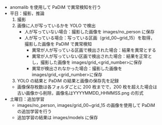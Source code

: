 - anomalib を使用して PaDiM で異常検知を行う
- 平日：撮影，推論
  1. 撮影
  2. 画像に人が写っているかを YOLO で検出
     - 人が写っていない場合：撮影した画像を images/no_person に保存
     - 人が写っている場合：写っている区画（grid_00~grid_15）を取得，撮影した画像を PaDiM で異常検知
       - 異常が人が写っている区画で検出された場合：結果を異常とする
       - 異常が人が写っていない区画で検出された場合：結果を正常とし，撮影した画像を images/grid\_<grid_number>に保存
       - 異常が検出されなかった場合：撮影した画像を images/grid\_<grid_number>に保存
  3. YOLO の結果と PaDiM の結果と画像の保存先を記録
  - 画像保存枚数は各フォルダごとに 200 枚までで，200 枚を超えた場合は古い画像から削除，画像名はYYYYMMDD_HHMMSS.png の形式
- 土曜日：追加学習
    - images/no_person, images/grid_00~grid_15 の画像を使用して PaDiM の追加学習を行う
    - 追加学習の結果は images/models に保存
